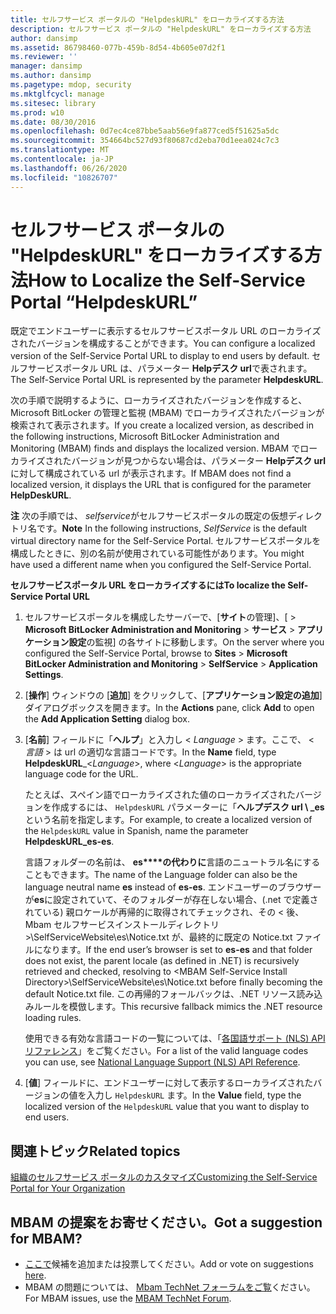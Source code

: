```yaml
---
title: セルフサービス ポータルの "HelpdeskURL" をローカライズする方法
description: セルフサービス ポータルの "HelpdeskURL" をローカライズする方法
author: dansimp
ms.assetid: 86798460-077b-459b-8d54-4b605e07d2f1
ms.reviewer: ''
manager: dansimp
ms.author: dansimp
ms.pagetype: mdop, security
ms.mktglfcycl: manage
ms.sitesec: library
ms.prod: w10
ms.date: 08/30/2016
ms.openlocfilehash: 0d7ec4ce87bbe5aab56e9fa877ced5f51625a5dc
ms.sourcegitcommit: 354664bc527d93f80687cd2eba70d1eea024c7c3
ms.translationtype: MT
ms.contentlocale: ja-JP
ms.lasthandoff: 06/26/2020
ms.locfileid: "10826707"
---
```

# <span data-ttu-id="6d87c-103">セルフサービス ポータルの "HelpdeskURL" をローカライズする方法</span><span class="sxs-lookup"><span data-stu-id="6d87c-103">How to Localize the Self-Service Portal “HelpdeskURL”</span></span>


<span data-ttu-id="6d87c-104">既定でエンドユーザーに表示するセルフサービスポータル URL のローカライズされたバージョンを構成することができます。</span><span class="sxs-lookup"><span data-stu-id="6d87c-104">You can configure a localized version of the Self-Service Portal URL to display to end users by default.</span></span> <span data-ttu-id="6d87c-105">セルフサービスポータル URL は、パラメーター **Helpデスク url**で表されます。</span><span class="sxs-lookup"><span data-stu-id="6d87c-105">The Self-Service Portal URL is represented by the parameter **HelpdeskURL**.</span></span>

<span data-ttu-id="6d87c-106">次の手順で説明するように、ローカライズされたバージョンを作成すると、Microsoft BitLocker の管理と監視 (MBAM) でローカライズされたバージョンが検索されて表示されます。</span><span class="sxs-lookup"><span data-stu-id="6d87c-106">If you create a localized version, as described in the following instructions, Microsoft BitLocker Administration and Monitoring (MBAM) finds and displays the localized version.</span></span> <span data-ttu-id="6d87c-107">MBAM でローカライズされたバージョンが見つからない場合は、パラメーター **Helpデスク url**に対して構成されている url が表示されます。</span><span class="sxs-lookup"><span data-stu-id="6d87c-107">If MBAM does not find a localized version, it displays the URL that is configured for the parameter **HelpDeskURL**.</span></span>

<span data-ttu-id="6d87c-108">**注** 次の手順では、 *selfservice*がセルフサービスポータルの既定の仮想ディレクトリ名です。</span><span class="sxs-lookup"><span data-stu-id="6d87c-108">**Note** In the following instructions, *SelfService* is the default virtual directory name for the Self-Service Portal.</span></span> <span data-ttu-id="6d87c-109">セルフサービスポータルを構成したときに、別の名前が使用されている可能性があります。</span><span class="sxs-lookup"><span data-stu-id="6d87c-109">You might have used a different name when you configured the Self-Service Portal.</span></span>

 

**<span data-ttu-id="6d87c-110">セルフサービスポータル URL をローカライズするには</span><span class="sxs-lookup"><span data-stu-id="6d87c-110">To localize the Self-Service Portal URL</span></span>**

1.  <span data-ttu-id="6d87c-111">セルフサービスポータルを構成したサーバーで、[**サイト**の管理]、[ &gt; **Microsoft BitLocker Administration and Monitoring** &gt; **サービス** &gt; **アプリケーション設定**の監視] の各サイトに移動します。</span><span class="sxs-lookup"><span data-stu-id="6d87c-111">On the server where you configured the Self-Service Portal, browse to **Sites** &gt; **Microsoft BitLocker Administration and Monitoring** &gt; **SelfService** &gt; **Application Settings**.</span></span>

2.  <span data-ttu-id="6d87c-112">[**操作**] ウィンドウの [**追加**] をクリックして、[**アプリケーション設定の追加**] ダイアログボックスを開きます。</span><span class="sxs-lookup"><span data-stu-id="6d87c-112">In the **Actions** pane, click **Add** to open the **Add Application Setting** dialog box.</span></span>

3.  <span data-ttu-id="6d87c-113">[**名前**] フィールドに「**ヘルプ**」と入力し &lt; *Language* &gt; ます。ここで、 &lt; *言語* &gt; は url の適切な言語コードです。</span><span class="sxs-lookup"><span data-stu-id="6d87c-113">In the **Name** field, type **HelpdeskURL**\_&lt;*Language*&gt;, where &lt;*Language*&gt; is the appropriate language code for the URL.</span></span>

    <span data-ttu-id="6d87c-114">たとえば、スペイン語でローカライズされた値のローカライズされたバージョンを作成するには、 `HelpdeskURL` パラメーターに「**ヘルプデスク url \ _es**という名前を指定します。</span><span class="sxs-lookup"><span data-stu-id="6d87c-114">For example, to create a localized version of the `HelpdeskURL` value in Spanish, name the parameter **HelpdeskURL\_es-es**.</span></span>

    <span data-ttu-id="6d87c-115">言語フォルダーの名前は、 **es\*\*\*\*の代わりに**言語のニュートラル名にすることもできます。</span><span class="sxs-lookup"><span data-stu-id="6d87c-115">The name of the Language folder can also be the language neutral name **es** instead of **es-es**.</span></span> <span data-ttu-id="6d87c-116">エンドユーザーのブラウザーが**es**に設定されていて、そのフォルダーが存在しない場合、(.net で定義されている) 親ロケールが再帰的に取得されてチェックされ、その &lt; 後、Mbam セルフサービスインストールディレクトリ &gt;\\SelfServiceWebsite\\es\\Notice.txt が、最終的に既定の Notice.txt ファイルになります。</span><span class="sxs-lookup"><span data-stu-id="6d87c-116">If the end user’s browser is set to **es-es** and that folder does not exist, the parent locale (as defined in .NET) is recursively retrieved and checked, resolving to &lt;MBAM Self-Service Install Directory&gt;\\SelfServiceWebsite\\es\\Notice.txt before finally becoming the default Notice.txt file.</span></span> <span data-ttu-id="6d87c-117">この再帰的フォールバックは、.NET リソース読み込みルールを模倣します。</span><span class="sxs-lookup"><span data-stu-id="6d87c-117">This recursive fallback mimics the .NET resource loading rules.</span></span>

    <span data-ttu-id="6d87c-118">使用できる有効な言語コードの一覧については、「[各国語サポート (NLS) API リファレンス](https://go.microsoft.com/fwlink/?LinkId=317947)」をご覧ください。</span><span class="sxs-lookup"><span data-stu-id="6d87c-118">For a list of the valid language codes you can use, see [National Language Support (NLS) API Reference](https://go.microsoft.com/fwlink/?LinkId=317947).</span></span>

4.  <span data-ttu-id="6d87c-119">[**値**] フィールドに、エンドユーザーに対して表示するローカライズされたバージョンの値を入力し `HelpdeskURL` ます。</span><span class="sxs-lookup"><span data-stu-id="6d87c-119">In the **Value** field, type the localized version of the `HelpdeskURL` value that you want to display to end users.</span></span>



## <span data-ttu-id="6d87c-120">関連トピック</span><span class="sxs-lookup"><span data-stu-id="6d87c-120">Related topics</span></span>


[<span data-ttu-id="6d87c-121">組織のセルフサービス ポータルのカスタマイズ</span><span class="sxs-lookup"><span data-stu-id="6d87c-121">Customizing the Self-Service Portal for Your Organization</span></span>](customizing-the-self-service-portal-for-your-organization.md)

 

 
## <span data-ttu-id="6d87c-122">MBAM の提案をお寄せください。</span><span class="sxs-lookup"><span data-stu-id="6d87c-122">Got a suggestion for MBAM?</span></span>
- <span data-ttu-id="6d87c-123">[ここで](http://mbam.uservoice.com/forums/268571-microsoft-bitlocker-administration-and-monitoring)候補を追加または投票してください。</span><span class="sxs-lookup"><span data-stu-id="6d87c-123">Add or vote on suggestions [here](http://mbam.uservoice.com/forums/268571-microsoft-bitlocker-administration-and-monitoring).</span></span> 
- <span data-ttu-id="6d87c-124">MBAM の問題については、 [Mbam TechNet フォーラムをご覧](https://social.technet.microsoft.com/Forums/home?forum=mdopmbam)ください。</span><span class="sxs-lookup"><span data-stu-id="6d87c-124">For MBAM issues, use the [MBAM TechNet Forum](https://social.technet.microsoft.com/Forums/home?forum=mdopmbam).</span></span>





